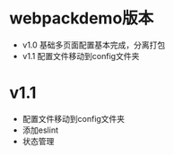 # webpackdemo版本
* v1.0 基础多页面配置基本完成，分离打包
* v1.1 配置文件移动到config文件夹

# v1.1 
* 配置文件移动到config文件夹
* 添加eslint
* 状态管理
